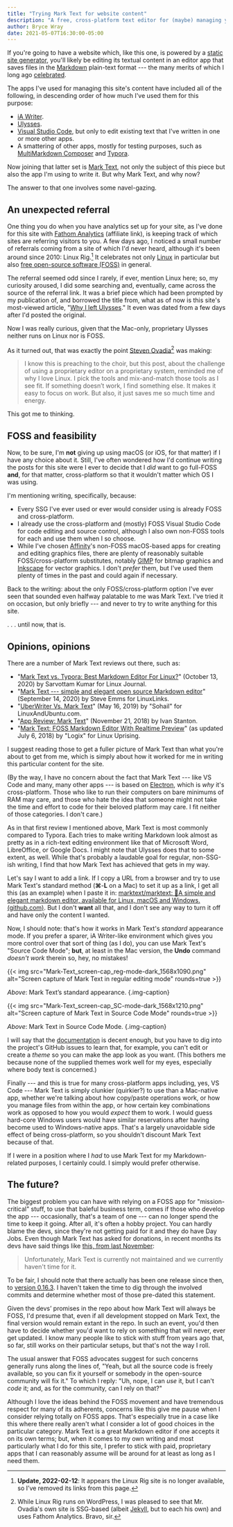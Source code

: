```yaml
---
title: "Trying Mark Text for website content"
description: "A free, cross-platform text editor for (maybe) managing your site’s content."
author: Bryce Wray
date: 2021-05-07T16:30:00-05:00
---
```


If you're going to have a website which, like this one, is powered by a [static site generator](https://github.com/myles/awesome-static-generators), you'll likely be editing its textual content in an editor app that saves files in the [Markdown](https://daringfireball.net/projects/markdown) plain-text format --- the many merits of which I long ago [celebrated](/posts/2019/03/mark-it-down/).

The apps I've used for managing this site's content have included all of the following, in descending order of how much I've used them for this purpose:

- [iA Writer](https://ia.net/writer).
- [Ulysses](https://ulysses.app).
- [Visual Studio Code](https://code.visualstudio.com), but only to edit existing text that I've written in one or more other apps.
- A smattering of other apps, mostly for testing purposes, such as [MultiMarkdown Composer](https://multimarkdown.com) and [Typora](https://typora.io).

Now joining that latter set is [Mark Text](https://github.com/marktext/marktext), not only the subject of this piece but also the app I'm using to write it. But why Mark Text, and why now?

The answer to that one involves some navel-gazing.

## An unexpected referral

One thing you do when you have analytics set up for your site, as I've done for this site with [Fathom Analytics](https://usefathom.com/ref/ZKHYWX) (affiliate link), is keeping track of which sites are referring visitors to you. A few days ago, I noticed a small number of referrals coming from a site of which I'd never heard, although it's been around since 2010: Linux Rig.[^offLine] It celebrates not only [Linux](https://www.linux.com/what-is-linux/) in particular but also [free open-source software (FOSS)](https://itsfoss.com/what-is-foss/) in general.

[^offLine]: **Update, 2022-02-12**: It appears the Linux Rig site is no longer available, so I’ve removed its links from this page.

The referral seemed odd since I rarely, if ever, mention Linux here; so, my curiosity aroused, I did some searching and, eventually, came across the source of the referral link. It was a brief piece which had been prompted by my publication of, and borrowed the title from, what as of now is this site's most-viewed article, "[Why I left Ulysses](/posts/2019/04/why-left-ulysses/)." It even was dated from a few days after I'd posted the original.

Now I was really curious, given that the Mac-only, proprietary Ulysses neither runs on Linux nor is FOSS.

As it turned out, that was exactly the point [Steven Ovadia](https://steven.ovadia.org/)[^SSGandFA] was making:

[^SSGandFA]: While Linux Rig runs on WordPress, I was pleased to see that Mr. Ovadia's own site is SSG-based (albeit [Jekyll](https://jekyllrb.com/), but to each his own) and uses Fathom Analytics. Bravo, sir.

> I know this is preaching to the choir, but this post, about the challenge of using a proprietary editor on a proprietary system, reminded me of why I love Linux. I pick the tools and mix-and-match those tools as I see fit. If something doesn’t work, I find something else. It makes it easy to focus on work. But also, it just saves me so much time and energy.

This got me to thinking.

## FOSS and feasibility

Now, to be sure, I'm **not** giving up using macOS (or iOS, for that matter) if I have any choice about it. Still, I've often wondered how I'd continue writing the posts for this site were I ever to decide that I *did* want to go full-FOSS **and**, for that matter, cross-platform so that it wouldn't matter which OS I was using.

I'm mentioning writing, specifically, because:

- Every SSG I've ever used or ever would consider using is already FOSS and cross-platform.
- I already use the cross-platform and (mostly) FOSS Visual Studio Code for code editing and source control, although I also own non-FOSS tools for each and use them when I so choose.
- While I've chosen [Affinity](https://affinity.serif.com)'s non-FOSS macOS-based apps for creating and editing graphics files, there are plenty of reasonably suitable FOSS/cross-platform substitutes, notably [GIMP](https://gimp.org) for bitmap graphics and [Inkscape](https://inkscape.org) for vector graphics. I don't *prefer* them, but I've used them plenty of times in the past and could again if necessary.

Back to the writing: about the only FOSS/cross-platform option I've ever seen that sounded even halfway palatable to me was Mark Text. I've tried it on occasion, but only briefly --- and never to try to write anything for this site.

.&nbsp;.&nbsp;. until now, that is.

## Opinions, opinions

There are a number of Mark Text reviews out there, such as:

- "[Mark Text vs. Typora: Best Markdown Editor For Linux?](https://www.linuxjournal.com/content/mark-text-vs-typora-best-markdown-editor-linux)" (October 13, 2020) by Sarvottam Kumar for Linux Journal.
- "[Mark Text --- simple and elegant open source Markdown editor](https://www.linuxlinks.com/mark-text-simple-elegant-markdown-distraction-free-editor/)" (September 14, 2020) by Steve Emms for LinuxLinks.
- "[UberWriter Vs. Mark Text](https://www.linuxandubuntu.com/home/uberwriter-vs-mark-text)" (May 16, 2019) by "Sohail" for LinuxAndUbuntu.com.
- "[App Review: Mark Text](https://hypertextzone.net/blog/ivans1/marktext)" (November 21, 2018) by Ivan Stanton.
- "[Mark Text: FOSS Markdown Editor With Realtime Preview](https://www.linuxuprising.com/2018/05/mark-text-foss-markdown-editor-with.html)" (as updated July 6, 2018) by "Logix" for Linux Uprising.

I suggest reading those to get a fuller picture of Mark Text than what you're about to get from me, which is simply about how it worked for me in writing this particular content for the site.

(By the way, I have no concern about the fact that Mark Text --- like VS Code and many, many other apps --- is based on [Electron](https://www.electronjs.org/), which is *why* it's cross-platform. Those who like to run their computers on bare minimums of RAM may care, and those who hate the idea that someone might not take the time and effort to code for their beloved platform may care. I fit neither of those categories. I don't care.)

As in that first review I mentioned above, Mark Text is most commonly compared to Typora. Each tries to make writing Markdown look almost as pretty as in a rich-text editing environment like that of Microsoft Word, LibreOffice, or Google Docs. I might note that Ulysses does that to some extent, as well. While that's probably a laudable goal for regular, non-SSG-ish writing, I find that how Mark Text has achieved that gets in my way.

Let's say I want to add a link. If I copy a URL from a browser and try to use Mark Text's standard method (**&#8984;**-**L** on a Mac) to set it up as a link, I get all this (as an example) when I paste it in: [marktext/marktext: 📝A simple and elegant markdown editor, available for Linux, macOS and Windows. (github.com)](https://github.com/marktext/marktext). But I don't **want** all that, and I don't see any way to turn it off and have only the content I wanted.

Now, I should note: that's how it works in Mark Text's *standard* appearance mode. If you prefer a sparer, iA Writer-like environment which gives you more control over that sort of thing (as I do), you can use Mark Text's "Source Code Mode"; **but**, at least in the Mac version, the **Undo** command *doesn't work* therein so, hey, no mistakes!

{{< img src="Mark-Text_screen-cap_reg-mode-dark_1568x1090.png" alt="Screen capture of Mark Text in regular editing mode" rounds=true >}}

*Above*: Mark Text’s standard appearance.
{.img-caption}

{{< img src="Mark-Text_screen-cap_SC-mode-dark_1568x1210.png" alt="Screen capture of Mark Text in Source Code Mode" rounds=true >}}

*Above*: Mark Text in Source Code Mode.
{.img-caption}

I will say that the [documentation](https://github.com/marktext/marktext/blob/develop/docs/README.md) is decent enough, but you have to dig into the project's GitHub issues to learn that, for example, you can't edit or create a *theme* so you can make the app look as you want. (This bothers me because none of the supplied themes work well for my eyes, especially where body text is concerned.)

Finally --- and this is true for many cross-platform apps including, yes, VS Code --- Mark Text is simply clunkier (quirkier?) to use than a Mac-native app, whether we're talking about how copy/paste operations work, or how you manage files from within the app, or how certain key combinations work as opposed to how you would *expect* them to work. I would guess hard-core Windows users would have similar reservations after having become used to Windows-native apps. That's a largely unavoidable side effect of being cross-platform, so you shouldn't discount Mark Text because of that.

If I were in a position where I *had* to use Mark Text for my Markdown-related purposes, I certainly could. I simply would prefer otherwise.

## The future?

The biggest problem you can have with relying on a FOSS app for "mission-critical" stuff, to use that baleful business term, comes if those who develop the app --- occasionally, that's a team of one --- can no longer spend the time to keep it going. After all, it's often a hobby project. You can hardly blame the devs, since they're not getting paid for it and they do have Day Jobs. Even though Mark Text has asked for donations, in recent months its devs have said things like [this, from last November](https://github.com/marktext/marktext/issues/1290#issuecomment-726744803):

> Unfortunately, Mark Text is currently not maintained and we currently haven't time for it.

To be fair, I should note that there actually has been one release since then, to [version 0.16.3](https://github.com/marktext/marktext/releases/tag/v0.16.3). I haven't taken the time to dig through the involved commits and determine whether most of those pre-dated this statement.

Given the devs’ promises in the repo about how Mark Text will always be FOSS, I'd presume that, even if all development stopped on Mark Text, the final version would remain extant in the repo. In such an event, you'd then have to decide whether you'd want to rely on something that will never, ever get updated. I know many people like to stick with stuff from years ago that, so far, still works on their particular setups, but that's not the way I roll.

The usual answer that FOSS advocates suggest for such concerns generally runs along the lines of, "Yeah, but all the source code is freely available, so you can fix it yourself or somebody in the open-source community will fix it." To which I reply: "Uh, nope, I can *use* it, but I can't *code* it; and, as for the community, can I rely on that?"

Although I love the ideas behind the FOSS movement and have tremendous respect for many of its adherents, concerns like this give me pause when I consider relying totally on FOSS apps. That's especially true in a case like this where there really aren't what I consider a lot of good choices in the particular category. Mark Text is a great Markdown editor if one accepts it on its own terms; but, when it comes to my own writing and most particularly what I do for this site, I prefer to stick with paid, proprietary apps that I can reasonably assume will be around for at least as long as I need them.
